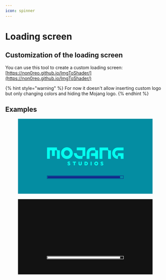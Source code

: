 ```yaml
---
icon: spinner
---
```


# Loading screen

## Customization of the loading screen

You can use this tool to create a custom loading screen: [https://non0reo.github.io/ImgToShader/](https://non0reo.github.io/ImgToShader/)

{% hint style="warning" %}
For now it doesn't allow inserting custom logo but only changing colors and hiding the Mojang logo.
{% endhint %}

## Examples

<figure><img src="../.gitbook/assets/image (27).png" alt=""><figcaption></figcaption></figure>

<figure><img src="../.gitbook/assets/image (31).png" alt=""><figcaption></figcaption></figure>
